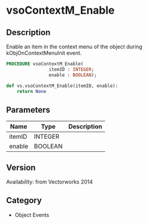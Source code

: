 # vsoContextM_Enable

## Description
Enable an item in the context menu of the object during kObjOnContextMenuInit event.

```pascal
PROCEDURE vsoContextM_Enable(
				itemID : INTEGER;
				enable : BOOLEAN);
```

```python
def vs.vsoContextM_Enable(itemID, enable):
    return None
```

## Parameters
|Name|Type|Description|
|---|---|---|
|itemID|INTEGER|   |
|enable|BOOLEAN|   |

## Version
Availability: from Vectorworks 2014

## Category
* Object Events

